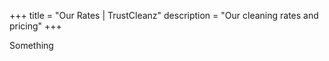 +++
title = "Our Rates | TrustCleanz"
description = "Our cleaning rates and pricing"
+++

Something
